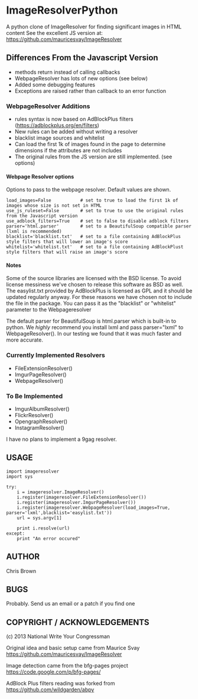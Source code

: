 ImageResolverPython
===================

A python clone of ImageResolver for finding significant images in HTML content
See the excellent JS version at: https://github.com/mauricesvay/ImageResolver

## Differences From the Javascript Version

* methods return instead of calling callbacks
* WebpageResolver has lots of new options (see below)
* Added some debugging features
* Exceptions are raised rather than callback to an error function

### WebpageResolver Additions

* rules syntax is now based on AdBlockPlus filters (https://adblockplus.org/en/filters)
* New rules can be added without writing a resolver
* blacklist image sources and whitelist
* Can load the first 1k of images found in the page to determine dimensions if the attributes are not includes
* The original rules from the JS version are still implemented. (see options)

#### Webpage Resolver options

Options to pass to the webpage resolver. Default values are shown.

	load_images=False			# set to true to load the first 1k of images whose size is not set in HTML
	use_js_ruleset=False		# set to true to use the original rules from the Javascript version
	use_adblock_filters=True	# set to false to disable adblock filters
	parser='html.parser'		# set to a BeautifulSoup compatible parser (lxml is recommended)
	blacklist='blacklist.txt'	# set to a file containing AdBlockPlus style filters that will lower an image's score
	whitelist='whitelist.txt'	# set to a file containing AdBlockPlust style filters that will raise an image's score

#### Notes

Some of the source libraries are licensed with the BSD license. To avoid license messiness we've chosen to release this software as BSD as well.
The easylist.txt provided by AdBlockPlus is licensed as GPL and it should be updated regularly anyway. For these reasons we have chosen not to
include the file in the package. You can pass it as the "blacklist" or "whitelist" parameter to the Webpageresolver

The default parser for BeautifulSoup is html.parser which is built-in to python. We *highly* recommend you install lxml and pass parser="lxml"
to WebpageResolver(). In our testing we found that it was much faster and more accurate. 

### Currently Implemented Resolvers

* FileExtensionResolver()
* ImgurPageResolver()
* WebpageResolver()

### To Be Implemented

* ImgurAlbumResolver()
* FlickrResolver()
* OpengraphResolver()
* InstagramResolver()

I have no plans to implement a 9gag resolver.

## USAGE

	import imageresolver
	import sys

	try:
		i = imageresolver.ImageResolver()
		i.register(imageresolver.FileExtensionResolver())
		i.register(imageresolver.ImgurPageResolver())
		i.register(imageresolver.WebpageResolver(load_images=True, parser='lxml',blacklist='easylist.txt'))
		url = sys.argv[1]

		print i.resolve(url)
	except:
		print "An error occured"


## AUTHOR

Chris Brown

## BUGS

Probably. Send us an email or a patch if you find one

## COPYRIGHT / ACKNOWLEDGEMENTS

(c) 2013 National Write Your Congressman

Original idea and basic setup came from Maurice Svay https://github.com/mauricesvay/ImageResolver

Image detection came from the bfg-pages project https://code.google.com/p/bfg-pages/

AdBlock Plus filters reading was forked from https://github.com/wildgarden/abpy
